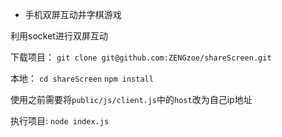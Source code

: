 * 手机双屏互动井字棋游戏

利用socket进行双屏互动

下载项目：
`git clone git@github.com:ZENGzoe/shareScreen.git`

本地：
`cd shareScreen`
`npm install`

使用之前需要将`public/js/client.js`中的`host`改为自己ip地址

执行项目:
`node index.js`
